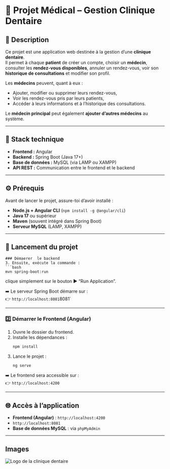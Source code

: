 
# 🏥 Projet Médical – Gestion Clinique Dentaire

## 🧠 Description
Ce projet est une application web destinée à la gestion d’une **clinique dentaire**.  
Il permet à chaque **patient** de créer un compte, choisir un **médecin**, consulter les **rendez-vous disponibles**, annuler un rendez-vous, voir son **historique de consultations** et modifier son profil.  

Les **médecins** peuvent, quant à eux :
- Ajouter, modifier ou supprimer leurs rendez-vous,  
- Voir les rendez-vous pris par leurs patients,  
- Accéder à leurs informations et à l’historique des consultations.  

Le **médecin principal** peut également **ajouter d’autres médecins** au système.

---

## 🧩 Stack technique
- **Frontend :** Angular  
- **Backend :** Spring Boot (Java 17+)  
- **Base de données :** MySQL (via LAMP ou XAMPP)  
- **API REST :** Communication entre le frontend et le backend  

---

## ⚙️ Prérequis
Avant de lancer le projet, assure-toi d’avoir installé :
- **Node.js + Angular CLI** (`npm install -g @angular/cli`)  
- **Java 17** ou supérieur  
- **Maven** (souvent intégré dans Spring Boot)  
- **Serveur MySQL** (LAMP, XAMPP)

---

## 🚀 Lancement du projet


   ```
### Démaerer  le backend
3. Ensuite, exécute la commande :
   ```bash
   mvn spring-boot:run
   ```
   clique simplement sur le bouton ▶️ “Run Application”.

➡️ Le serveur Spring Boot démarre sur :  
👉 `http://localhost:8081`8081`

---

### 2️⃣ Démarrer le Frontend (Angular)

1. Ouvre le dossier du frontend.  
2. Installe les dépendances :
   ```bash
   npm install
   ```
3. Lance le projet :
   ```bash
   ng serve
   ```

➡️ Le frontend sera accessible sur :  
👉 `http://localhost:4200`

---

## 🌐 Accès à l’application
- **Frontend (Angular)** : `http://localhost:4200`  
-   `http://localhost:8081`  
- **Base de données MySQL** : via `phpMyAdmin`

---

## Images 

![Logo de la clinique dentaire](https://github.com/alhousseine/projet-medical/blob/main/src/assets/images/logo.png?raw=true)
